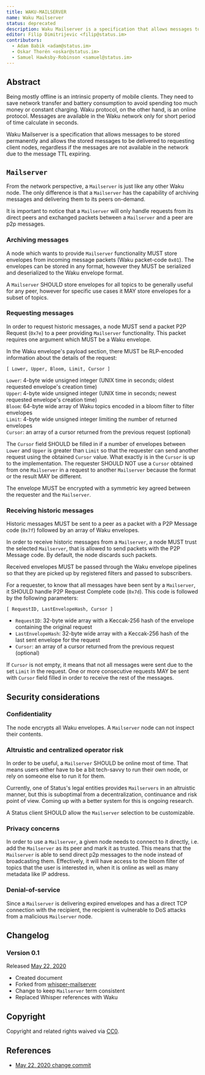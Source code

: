 ```yaml
---
title: WAKU-MAILSERVER
name: Waku Mailserver
status: deprecated
description: Waku Mailserver is a specification that allows messages to be stored permanently and to allow the stored messages to be delivered to requesting client nodes, regardless if the messages are not available in the network due to the message TTL expiring.
editor: Filip Dimitrijevic <filip@status.im>
contributors:
  - Adam Babik <adam@status.im>
  - Oskar Thorén <oskar@status.im>
  - Samuel Hawksby-Robinson <samuel@status.im>
---
```


## Abstract

Being mostly offline is an intrinsic property of mobile clients.
They need to save network transfer and battery consumption to avoid spending too much money or constant charging.
Waku protocol, on the other hand, is an online protocol.
Messages are available in the Waku network only for short period of time calculate in seconds.

Waku Mailserver is a specification that allows messages to be stored permanently
and allows the stored messages to be delivered to requesting client nodes,
regardless if the messages are not available in the network due to the message TTL expiring.

## `Mailserver`

From the network perspective, a `Mailserver` is just like any other Waku node.
The only difference is that a `Mailserver` has the capability of archiving messages
and delivering them to its peers on-demand.

It is important to notice that a `Mailserver` will only handle requests from its direct peers
and exchanged packets between a `Mailserver` and a peer are p2p messages.

### Archiving messages

A node which wants to provide `Mailserver` functionality MUST store envelopes from
incoming message packets (Waku packet-code `0x01`). The envelopes can be stored in any
format, however they MUST be serialized and deserialized to the Waku envelope format.

A `Mailserver` SHOULD store envelopes for all topics to be generally useful for any peer,
however for specific use cases it MAY store envelopes for a subset of topics.

### Requesting messages

In order to request historic messages, a node MUST send a packet P2P Request (`0x7e`) to a peer providing `Mailserver` functionality.
This packet requires one argument which MUST be a Waku envelope.

In the Waku envelope's payload section, there MUST be RLP-encoded information about the details of the request:

```golang
[ Lower, Upper, Bloom, Limit, Cursor ]
```

`Lower`: 4-byte wide unsigned integer (UNIX time in seconds; oldest requested envelope's creation time)  
`Upper`: 4-byte wide unsigned integer (UNIX time in seconds; newest requested envelope's creation time)  
`Bloom`: 64-byte wide array of Waku topics encoded in a bloom filter to filter envelopes  
`Limit`: 4-byte wide unsigned integer limiting the number of returned envelopes  
`Cursor`: an array of a cursor returned from the previous request (optional)

The `Cursor` field SHOULD be filled in if a number of envelopes between `Lower` and `Upper` is greater than `Limit`
so that the requester can send another request using the obtained `Cursor` value.
What exactly is in the `Cursor` is up to the implementation.
The requester SHOULD NOT use a `Cursor` obtained from one `Mailserver` in a request to another `Mailserver` because the format or the result MAY be different.

The envelope MUST be encrypted with a symmetric key agreed between the requester and the `Mailserver`.

### Receiving historic messages

Historic messages MUST be sent to a peer as a packet with a P2P Message code (`0x7f`) followed by an array of Waku envelopes.

In order to receive historic messages from a `Mailserver`, a node MUST trust the selected `Mailserver`,
that is allowed to send packets with the P2P Message code. By default, the node discards such packets.

Received envelopes MUST be passed through the Waku envelope pipelines
so that they are picked up by registered filters and passed to subscribers.

For a requester, to know that all messages have been sent by a `Mailserver`,
it SHOULD handle P2P Request Complete code (`0x7d`). This code is followed by the following parameters:

```golang
[ RequestID, LastEnvelopeHash, Cursor ]
```

* `RequestID`: 32-byte wide array with a Keccak-256 hash of the envelope containing the original request  
* `LastEnvelopeHash`: 32-byte wide array with a Keccak-256 hash of the last sent envelope for the request  
* `Cursor`: an array of a cursor returned from the previous request (optional)

If `Cursor` is not empty, it means that not all messages were sent due to the set `Limit` in the request.
One or more consecutive requests MAY be sent with `Cursor` field filled in order to receive the rest of the messages.

## Security considerations

### Confidentiality

The node encrypts all Waku envelopes. A `Mailserver` node can not inspect their contents.

### Altruistic and centralized operator risk

In order to be useful, a `Mailserver` SHOULD be online most of time.
That means users either have to be a bit tech-savvy to run their own node,
or rely on someone else to run it for them.

Currently, one of Status's legal entities provides `Mailservers` in an altruistic manner,
but this is suboptimal from a decentralization, continuance and risk point of view.
Coming up with a better system for this is ongoing research.

A Status client SHOULD allow the `Mailserver` selection to be customizable.

### Privacy concerns

In order to use a `Mailserver`, a given node needs to connect to it directly,
i.e. add the `Mailserver` as its peer and mark it as trusted.
This means that the `Mailserver` is able to send direct p2p messages to the node instead of broadcasting them.
Effectively, it will have access to the bloom filter of topics that the user is interested in,
when it is online as well as many metadata like IP address.

### Denial-of-service

Since a `Mailserver` is delivering expired envelopes and has a direct TCP connection with the recipient,
the recipient is vulnerable to DoS attacks from a malicious `Mailserver` node.

## Changelog

### Version 0.1

Released [May 22, 2020](https://github.com/status-im/specs/commit/664dd1c9df6ad409e4c007fefc8c8945b8d324e8)

* Created document
* Forked from [whisper-mailserver](/status/deprecated/whisper-mailserver.md)
* Change to keep `Mailserver` term consistent
* Replaced Whisper references with Waku

## Copyright

Copyright and related rights waived via [CC0](https://creativecommons.org/publicdomain/zero/1.0/).

## References

* [May 22, 2020 change commit](https://github.com/status-im/specs/commit/664dd1c9df6ad409e4c007fefc8c8945b8d324e8)
